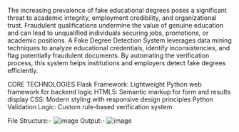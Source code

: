 The increasing prevalence of fake educational degrees poses a significant threat to academic integrity, employment credibility, and organizational trust. Fraudulent qualifications undermine the value of genuine education and can lead to unqualified individuals securing jobs, promotions, or academic positions. A Fake Degree Detection System leverages data mining techniques to analyze educational credentials, identify inconsistencies, and flag potentially fraudulent documents. By automating the verification process, this system helps institutions and employers detect fake degrees efficiently.

CORE TECHNOLOGIES
Flask Framework: Lightweight Python web framework for backend logic
HTML5: Semantic markup for form and results display
CSS: Modern styling with responsive design principles
Python Validation Logic: Custom rule-based verification system

File Structure:-
![image](https://github.com/user-attachments/assets/4fa9a07f-a4be-458f-9c49-075edade8a2a)
Output:-
![image](https://github.com/user-attachments/assets/2e8910bf-e35b-4f3c-91bc-c4b2323286ab)

